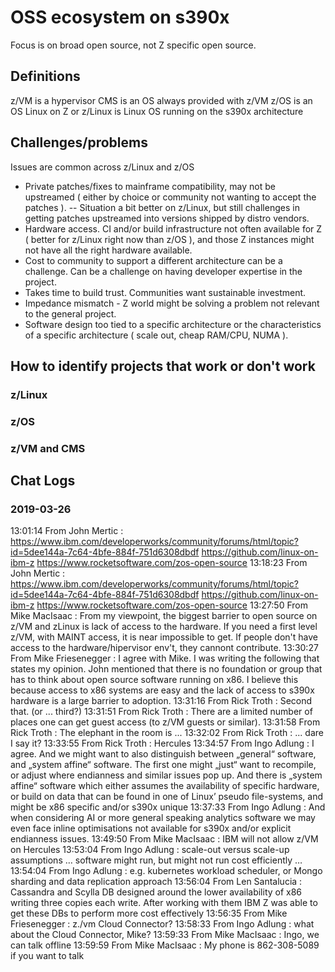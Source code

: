 # OSS ecosystem on s390x

Focus is on broad open source, not Z specific open source.

## Definitions

z/VM is a hypervisor
CMS is an OS always provided with z/VM
z/OS is an OS
Linux on Z or z/Linux is Linux OS running on the s390x architecture

## Challenges/problems

Issues are common across z/Linux and z/OS

- Private patches/fixes to mainframe compatibility, may not be upstreamed ( either by choice or community not wanting to accept the patches ).
-- Situation a bit better on z/Linux, but still challenges in getting patches upstreamed into versions shipped by distro vendors.
- Hardware access. CI and/or build infrastructure not often available for Z ( better for z/Linux right now than z/OS ), and those Z instances might not have all the right hardware available.
- Cost to community to support a different architecture can be a challenge. Can be a challenge on having developer expertise in the project.
- Takes time to build trust. Communities want sustainable investment.
- Impedance mismatch - Z world might be solving a problem not relevant to the general project.
- Software design too tied to a specific architecture or the characteristics of a specific architecture ( scale out, cheap RAM/CPU, NUMA ).

## How to identify projects that work or don't work

### z/Linux


### z/OS


### z/VM and CMS



## Chat Logs

### 2019-03-26

13:01:14	 From John Mertic : https://www.ibm.com/developerworks/community/forums/html/topic?id=5dee144a-7c64-4bfe-884f-751d6308dbdf
https://github.com/linux-on-ibm-z
https://www.rocketsoftware.com/zos-open-source
13:18:23	 From John Mertic : https://www.ibm.com/developerworks/community/forums/html/topic?id=5dee144a-7c64-4bfe-884f-751d6308dbdf
https://github.com/linux-on-ibm-z
https://www.rocketsoftware.com/zos-open-source
13:27:50	 From Mike MacIsaac : From my viewpoint, the biggest barrier to open source on z/VM and zLinux is lack of access to the hardware.
If you need a first level z/VM, with MAINT access, it is near impossible to get.
If people don't have access to the hardware/hipervisor env't, they cannont contribute.
13:30:27	 From Mike Friesenegger : I agree with Mike.  I was writing the following that states my opinion.  John mentioned that there is no foundation or group that has to think about open source software running on x86.  I believe this because access to x86 systems are easy and the lack of access to s390x hardware is a large barrier to adoption.
13:31:16	 From Rick Troth : Second that. (or ... third?)
13:31:51	 From Rick Troth : There are a limited number of places one can get guest access (to z/VM guests or similar).
13:31:58	 From Rick Troth : The elephant in the room is ...
13:32:02	 From Rick Troth :  ... dare I say it?
13:33:55	 From Rick Troth : Hercules
13:34:57	 From Ingo Adlung : I agree. And we might want to also distinguish between „general“ software, and „system affine“ software. The first one might „just“ want to recompile, or adjust where endianness and similar issues pop up. And there is „system affine“ software which either assumes the availability of specific hardware, or build on data that can be found in one of Linux’ pseudo file-systems, and might be x86 specific and/or s390x unique
13:37:33	 From Ingo Adlung : And when considering AI or more general speaking analytics software we may even face inline optimisations not available for s390x and/or explicit endianness issues.
13:49:50	 From Mike MacIsaac : IBM will not allow z/VM on Hercules
13:53:04	 From Ingo Adlung : scale-out versus scale-up assumptions … software might run, but might not run cost efficiently …
13:54:04	 From Ingo Adlung : e.g. kubernetes workload scheduler, or Mongo sharding and data replication approach
13:56:04	 From Len Santalucia : Cassandra and Scylla DB designed around the lower availability of x86 writing three copies each write. After working with them IBM Z was able to get these DBs to perform more cost effectively
13:56:35	 From Mike Friesenegger : z./vm Cloud Connector?
13:58:33	 From Ingo Adlung : what about the Cloud Connector, Mike?
13:59:33	 From Mike MacIsaac : Ingo, we can talk offline
13:59:59	 From Mike MacIsaac : My phone is 862-308-5089 if you want to talk
